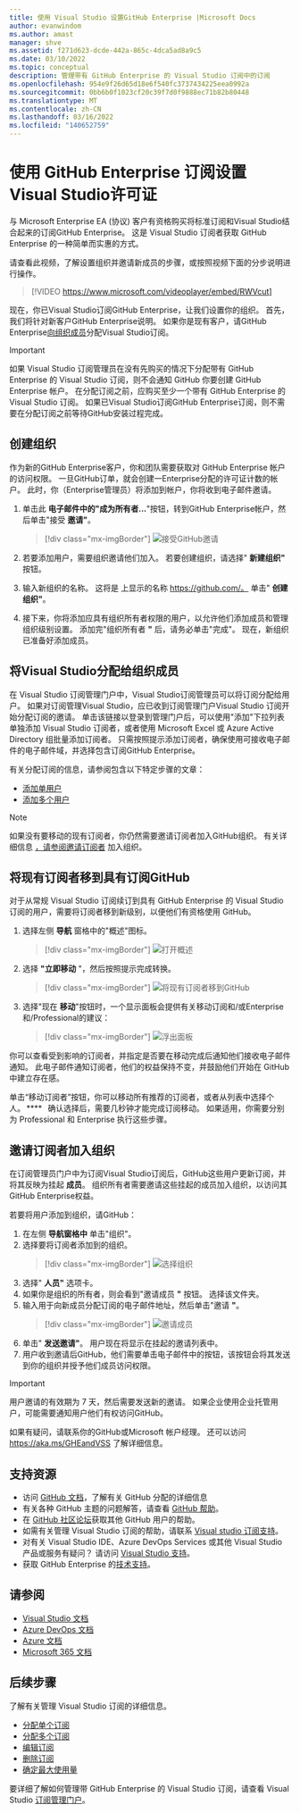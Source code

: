 ```yaml
---
title: 使用 Visual Studio 设置GitHub Enterprise |Microsoft Docs
author: evanwindom
ms.author: amast
manager: shve
ms.assetid: f271d623-dcde-442a-865c-4dca5ad8a9c5
ms.date: 03/10/2022
ms.topic: conceptual
description: 管理带有 GitHub Enterprise 的 Visual Studio 订阅中的订阅
ms.openlocfilehash: 954e9f26d65d18e6f540fc3737434225eea0992a
ms.sourcegitcommit: 0bb6b0f1023cf20c39f7d0f9888ec71b82b80448
ms.translationtype: MT
ms.contentlocale: zh-CN
ms.lasthandoff: 03/16/2022
ms.locfileid: "140652759"
---
```

# <a name="set-up-github-enterprise-licenses-with-visual-studio-subscriptions"></a>使用 GitHub Enterprise 订阅设置Visual Studio许可证
与 Microsoft Enterprise EA (协议) 客户有资格购买将标准订阅和Visual Studio结合起来的订阅GitHub Enterprise。 这是 Visual Studio 订阅者获取 GitHub Enterprise 的一种简单而实惠的方式。 

请查看此视频，了解设置组织并邀请新成员的步骤，或按照视频下面的分步说明进行操作。  

> [!VIDEO https://www.microsoft.com/videoplayer/embed/RWVcut]

现在，你已Visual Studio订阅GitHub Enterprise，让我们设置你的组织。 首先，我们将针对新客户GitHub Enterprise说明。 如果你是现有客户，请GitHub Enterprise[向组织成员](#assign-visual-studio-subscriptions-to-organization-members)分配Visual Studio订阅。

> [!IMPORTANT]
> 如果 Visual Studio 订阅管理员在没有先购买的情况下分配带有 GitHub Enterprise 的 Visual Studio 订阅，则不会通知 GitHub 你要创建 GitHub Enterprise 帐户。  在分配订阅之前，应购买至少一个带有 GitHub Enterprise 的 Visual Studio 订阅。  如果已Visual Studio订阅GitHub Enterprise订阅，则不需要在分配订阅之前等待GitHub安装过程完成。

## <a name="create-your-organization"></a>创建组织
作为新的GitHub Enterprise客户，你和团队需要获取对 GitHub Enterprise 帐户的访问权限。 一旦GitHub订单，就会创建一Enterprise分配的许可证计数的帐户。 此时，你（Enterprise管理员）将添加到帐户，你将收到电子邮件邀请。 

1. 单击此 **电子邮件中的"成为所有者...**"按钮，转到GitHub Enterprise帐户，然后单击"接受 **邀请"**。
   > [!div class="mx-imgBorder"]
   > ![接受GitHub邀请](_img/assign-github/become-an-owner.png "单击&quot;成为所有者&quot;按钮，然后选择&quot;接受邀请&quot;")

0. 若要添加用户，需要组织邀请他们加入。 若要创建组织，请选择" **新建组织"** 按钮。 

0. 输入新组织的名称。  这将是 上显示的名称 https://github.com/。  单击" **创建组织"**。

0. 接下来，你将添加应具有组织所有者权限的用户，以允许他们添加成员和管理组织级别设置。 添加完"组织所有者 **"** 后，请务必单击"完成"。 现在，新组织已准备好添加成员。

## <a name="assign-visual-studio-subscriptions-to-organization-members"></a>将Visual Studio分配给组织成员
在 Visual Studio 订阅管理门户中，Visual Studio订阅管理员可以将订阅分配给用户。 如果对订阅管理Visual Studio，应已收到订阅管理门户Visual Studio 订阅开始分配订阅的邀请。 单击该链接以登录到管理门户后，[](https://manage.visualstudio.com)可以使用"添加"下拉列表单独添加 Visual Studio 订阅者，或者使用 Microsoft Excel 或 Azure Active Directory 组批量添加订阅者。 只需按照提示添加订阅者，确保使用可接收电子邮件的电子邮件域，并选择包含订阅GitHub Enterprise。

有关分配订阅的信息，请参阅包含以下特定步骤的文章：
- [添加单用户](assign-license.md)
- [添加多个用户](assign-license-bulk.md)

> [!NOTE]
> 如果没有要移动的现有订阅者，你仍然需要邀请订阅者加入GitHub组织。  有关详细信息 [，请参阅邀请订阅者](#invite-subscribers-to-your-organization) 加入组织。

## <a name="move-existing-subscribers-to-subscriptions-with-github"></a>将现有订阅者移到具有订阅GitHub
对于从常规 Visual Studio 订阅续订到具有 GitHub Enterprise 的 Visual Studio 订阅的用户，需要将订阅者移到新级别，以便他们有资格使用 GitHub。 

1. 选择左侧 **导航** 窗格中的"概述"图标。 
   > [!div class="mx-imgBorder"]
   > ![打开概述](_img/assign-github/overview.png "选择左侧导航窗格中的概述图标。")
0. 选择 **"立即移动** "，然后按照提示完成转换。 
   > [!div class="mx-imgBorder"]
   > ![将现有订阅者移到GitHub](_img/assign-github/move-now.png "单击&quot;立即移动&quot;，将现有订阅Visual Studio订阅GitHub订阅。")
0. 选择"现在 **移动**"按钮时，一个显示面板会提供有关移动订阅和/或Enterprise和/Professional的建议：
   > [!div class="mx-imgBorder"]
   > ![浮出面板](_img/assign-github/fly-out.png)

你可以查看受到影响的订阅者，并指定是否要在移动完成后通知他们接收电子邮件通知。  此电子邮件通知订阅者，他们的权益保持不变，并鼓励他们开始在 GitHub 中建立存在感。  

单击“移动订阅者”按钮，你可以移动所有推荐的订阅者，或者从列表中选择个人。 ****    确认选择后，需要几秒钟才能完成订阅移动。 如果适用，你需要分别为 Professional 和 Enterprise 执行这些步骤。  

## <a name="invite-subscribers-to-your-organization"></a>邀请订阅者加入组织
在订阅管理员门户中为订阅Visual Studio订阅后，GitHub这些用户更新订阅，并将其反映为挂起 **成员**。 组织所有者需要邀请这些挂起的成员加入组织，以访问其GitHub Enterprise权益。 

若要将用户添加到组织，请GitHub：
1. 在左侧 **导航窗格中** 单击"组织"。
0. 选择要将订阅者添加到的组织。  
   > [!div class="mx-imgBorder"]
   > ![选择组织](_img/assign-github/organizations.png "选择要分配新成员的组织。")
0. 选择" **人员"** 选项卡。
0. 如果你是组织的所有者，则会看到"邀请成员 **"** 按钮。  选择该文件夹。 
0. 输入用于向新成员分配订阅的电子邮件地址，然后单击"邀请 **"**。
   > [!div class="mx-imgBorder"]
   > ![邀请成员](_img/assign-github/invite-member.png "输入新会员的登录电子邮件地址。")
0. 单击" **发送邀请"**。  用户现在将显示在挂起的邀请列表中。  
0. 用户收到邀请后GitHub，他们需要单击电子邮件中的按钮，该按钮会将其发送到你的组织并授予他们成员访问权限。 

> [!IMPORTANT]
> 用户邀请的有效期为 7 天，然后需要发送新的邀请。 如果企业使用企业托管用户，可能需要通知用户他们有权访问GitHub。

如果有疑问，请联系你的GitHub或Microsoft 帐户经理。 还可以访问 https://aka.ms/GHEandVSS 了解详细信息。

## <a name="support-resources"></a>支持资源
- 访问 [GitHub 文档](https://docs.github.com/en/enterprise-cloud@latest/billing/managing-licenses-for-visual-studio-subscriptions-with-github-enterprise/about-visual-studio-subscriptions-with-github-enterprise)，了解有关 GitHub 分配的详细信息
- 有关各种 GitHub 主题的问题解答，请查看 [GitHub 帮助](https://help.github.com/en)。
- 在 [GitHub 社区论坛](https://github.community/)获取其他 GitHub 用户的帮助。
- 如需有关管理 Visual Studio 订阅的帮助，请联系 [Visual studio 订阅支持](https://aka.ms/vsadminhelp)。
- 对有关 Visual Studio IDE、Azure DevOps Services 或其他 Visual Studio 产品或服务有疑问？  请访问 [Visual Studio 支持](https://visualstudio.microsoft.com/support/)。
- 获取 GitHub Enterprise 的[技术支持](https://support.microsoft.com/supportforbusiness/productselection?sapId=b77fe80f-5417-80bd-4b2a-275cf0018c24)。   

## <a name="see-also"></a>请参阅
- [Visual Studio 文档](/visualstudio/)
- [Azure DevOps 文档](/azure/devops/)
- [Azure 文档](/azure/)
- [Microsoft 365 文档](/microsoft-365/)

## <a name="next-steps"></a>后续步骤
了解有关管理 Visual Studio 订阅的详细信息。
- [分配单个订阅](assign-license.md)
- [分配多个订阅](assign-license-bulk.md)
- [编辑订阅](edit-license.md)
- [删除订阅](delete-license.md)
- [确定最大使用量](maximum-usage.md)

要详细了解如何管理带 GitHub Enterprise 的 Visual Studio 订阅，请查看 Visual Studio [订阅管理门户](https://visualstudio.microsoft.com/subscriptions-administration/)。
